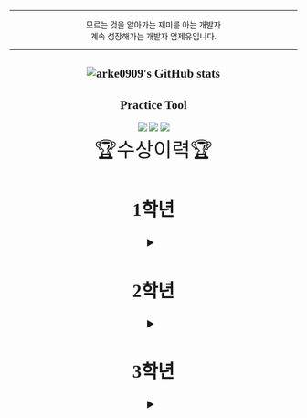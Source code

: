 <style>
        @font-face {
    font-family: 'Paperlogy-8ExtraBold';
    src: url('https://fastly.jsdelivr.net/gh/projectnoonnu/2408-3@1.0/Paperlogy-8ExtraBold.woff2') format('woff2');
    font-weight: normal;
    font-style: normal;
}

        * {
            font-family: 'Paperlogy-8ExtraBold';
        }

</style>
<div align="center">

---
<div vertical="center">
모르는 것을 알아가는 재미를 아는 개발자
<br>
계속 성장해가는 개발자 엄제유입니다.
</div>

-------------



![arke0909's GitHub stats](https://github-readme-stats.vercel.app/api?username=arke0909&show_icons=true&theme=swift )
-------------
Practice Tool
-------------

<img src="https://img.shields.io/badge/github-181717?style=for-the-badge&logo=github&logoColor=white">
<img src="https://img.shields.io/badge/Unity-181717?style=for-the-badge&logo=unity&logoColor=white">
<img src="https://img.shields.io/badge/C++
-181717?style=for-the-badge&logo=cplusplus&logoColor=white">

<br>
<span style ="font-size:2.5em;">🏆수상이력🏆</span> 

<span style ="font-size:1.5em;">

## 🎊1학년🎊


<details>
<summary></summary>
💻1학기 C# 우수교과상💻
<br>
💻비공개 여름방학 게임잼 자가부상💻
<br>
💻스마일 게이트 퓨처랩 청소년 게임잼 최적화상💻
<br>
💻2학기 C# 우수교과상💻
<br>
💻2학기 게임 엔진기초 우수교과상💻

---

</details>

## 🎊2학년🎊

<details>
<summary></summary>
💻1학기 게임 프로그래밍 우수교과상💻
<br>
💻디지텍 연합 게임잼 2등상💻
<br>
💻비공개 여름방학 게임잼 2등상💻
<br>
💻1분기 전공동아리 1등💻
<br>

---


</details>

## 🎊3학년🎊

<details>
<summary></summary>

---


</details>


</span> 
</div>
